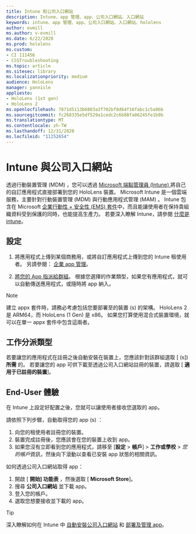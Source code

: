 ```yaml
---
title: Intune 和公司入口網站
description: Intune、app 管理、app、公司入口網站、入口網站
keywords: intune、app 管理、app、公司入口網站、入口網站、hololens
author: evmill
ms.author: v-evmill
ms.date: 6/22/2020
ms.prod: hololens
ms.custom:
- CI 111456
- CSSTroubleshooting
ms.topic: article
ms.sitesec: library
ms.localizationpriority: medium
audience: HoloLens
manager: yannisle
appliesto:
- HoloLens (1st gen)
- HoloLens 2
ms.openlocfilehash: 7871d5113b6803a3f702bf8d64f16fabc1c5a9bb
ms.sourcegitcommit: fc268335e5df529a1cedc2c6b88fa86245fe1b9b
ms.translationtype: MT
ms.contentlocale: zh-TW
ms.lasthandoff: 12/31/2020
ms.locfileid: "11252654"
---
```

# Intune 與公司入口網站

透過行動裝置管理 (MDM) ，您可以透過 [Microsoft 端點管理員 (Intune) ](https://docs.microsoft.com/intune/windows-holographic-for-business) 將自己的自訂應用程式直接部署到您的 HoloLens 裝置。 Microsoft Intune 是一個雲端服務，主要針對行動裝置管理 (MDM) 與行動應用程式管理 (MAM) 。 Intune 包含在 Microsoft [企業行動性 + 安全性 (EMS) 套件](https://www.microsoft.com/microsoft-365/enterprise-mobility-security)中，而且能讓使用者在保持貴組織資料受到保護的同時，也能提高生產力。 若要深入瞭解 Intune，請參閱 [什麼是 intune](https://docs.microsoft.com/mem/intune/fundamentals/what-is-intune)。

## 設定

1. 將應用程式上傳到某個商務用，或將自訂應用程式上傳到您的 Intune 租使用者。 另請參閱： [企業 app 管理](https://docs.microsoft.com/windows/client-management/mdm/enterprise-app-management)。

2. [將您的 App 指派給群組](https://docs.microsoft.com/mem/intune/apps/apps-deploy)。 根據您選擇的作業類型，如果您有應用程式，就可以自動傳送應用程式，或隨時將 app 納入。

> [!NOTE]
> 建立 appx 套件時，請務必考慮包括您要部署至的裝置 (s) 的架構。 HoloLens 2 是 ARM64，而 HoloLens (1 Gen) 是 x86。 如果您打算使用混合式裝置環境，就可以在單一 appx 套件中包含這兩者。

## 工作分派類型

若要讓您的應用程式在註冊之後自動安裝在裝置上，您應該針對該群組選取 [ (s]) **所需** 的。
若要讓您的 app 可供下載至透過公司入口網站註冊的裝置，請選取 [ **適用于已註冊的裝置**]。

## End-User 體驗

在 Intune 上設定好配置之後，您就可以讓使用者接收您選取的 app。

請依照下列步驟，自動取得您的 app (s) ：

1. 向您的租使用者註冊您的裝置。
2. 裝置完成註冊後，您應該會在您的裝置上收到 app。
3. 如果您沒有立即看到您的應用程式，請移至 [**設定**  >  **帳戶**]  >  **工作或學校**  >  *您的帳戶*資訊，然後向下滾動以查看已安裝 app 狀態的相關資訊。

如何透過公司入口網站取得 app：

1. 開啟 [ **開始] 功能表** ，然後選取 [ **Microsoft Store**]。
2. 搜尋 **公司入口網站** 並下載 app。
3. 登入您的帳戶。
4. 選取您想要接收並下載的 app。

> [!Tip]
> 深入瞭解如何在 Intune 中 [自動安裝公司入口網站](https://docs.microsoft.com/mem/intune/apps/company-portal-app) 和 [部署及管理 app](https://docs.microsoft.com/mem/intune/fundamentals/windows-holographic-for-business#deploy-and-manage-apps)。
